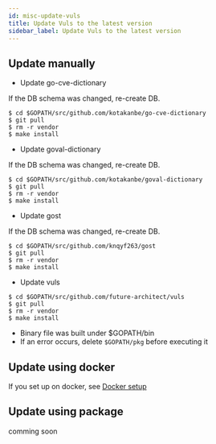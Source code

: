 ```yaml
---
id: misc-update-vuls
title: Update Vuls to the latest version
sidebar_label: Update Vuls to the latest version
---
```


## Update manually

- Update go-cve-dictionary  

If the DB schema was changed, re-create DB.

```
$ cd $GOPATH/src/github.com/kotakanbe/go-cve-dictionary
$ git pull
$ rm -r vendor
$ make install
```

- Update goval-dictionary  

If the DB schema was changed, re-create DB.

```
$ cd $GOPATH/src/github.com/kotakanbe/goval-dictionary
$ git pull
$ rm -r vendor
$ make install
```

- Update gost

If the DB schema was changed, re-create DB.

```
$ cd $GOPATH/src/github.com/knqyf263/gost
$ git pull
$ rm -r vendor
$ make install
```

- Update vuls

```
$ cd $GOPATH/src/github.com/future-architect/vuls
$ git pull
$ rm -r vendor
$ make install
```

- Binary file was built under $GOPATH/bin
- If an error occurs, delete `$GOPATH/pkg` before executing it


## Update using docker

If you set up on docker, see [Docker setup](install-with-docker.md)


## Update using package
comming soon

